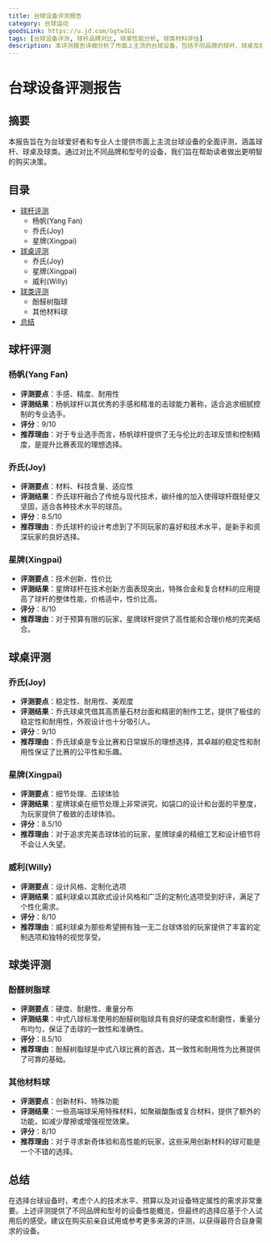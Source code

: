 ```yaml
---
title: 台球设备评测报告
category: 台球运动
goodsLink: https://u.jd.com/Ggtw1Gi
tags: [台球设备评测, 球杆品牌对比, 球桌性能分析, 球类材料评估]
description: 本评测报告详细分析了市面上主流的台球设备，包括不同品牌的球杆、球桌及球类的性能特点。从专业选手到业余爱好者，读者可以根据自身需求对比杨帆、乔氏、星牌等品牌的产品，了解其在手感、精度、稳定性等方面的表现，从而做出更明智的购买决策。无论是追求高性能还是性价比，本报告都提供了有价值的参考信息。
---
```

# 台球设备评测报告

## 摘要
本报告旨在为台球爱好者和专业人士提供市面上主流台球设备的全面评测，涵盖球杆、球桌及球类。通过对比不同品牌和型号的设备，我们旨在帮助读者做出更明智的购买决策。

## 目录
- [球杆评测](#球杆评测)
  - 杨帆(Yang Fan)
  - 乔氏(Joy)
  - 星牌(Xingpai)
- [球桌评测](#球桌评测)
  - 乔氏(Joy)
  - 星牌(Xingpai)
  - 威利(Willy)
- [球类评测](#球类评测)
  - 酚醛树脂球
  - 其他材料球
- [总结](#总结)

## 球杆评测

### 杨帆(Yang Fan)
- **评测要点**：手感、精度、耐用性
- **评测结果**：杨帆球杆以其优秀的手感和精准的击球能力著称，适合追求细腻控制的专业选手。
- **评分**：9/10
- **推荐理由**：对于专业选手而言，杨帆球杆提供了无与伦比的击球反馈和控制精度，是提升比赛表现的理想选择。

### 乔氏(Joy)
- **评测要点**：材料、科技含量、适应性
- **评测结果**：乔氏球杆融合了传统与现代技术，碳纤维的加入使得球杆既轻便又坚固，适合各种技术水平的球员。
- **评分**：8.5/10
- **推荐理由**：乔氏球杆的设计考虑到了不同玩家的喜好和技术水平，是新手和资深玩家的良好选择。

### 星牌(Xingpai)
- **评测要点**：技术创新、性价比
- **评测结果**：星牌球杆在技术创新方面表现突出，特殊合金和复合材料的应用提高了球杆的整体性能，价格适中，性价比高。
- **评分**：8/10
- **推荐理由**：对于预算有限的玩家，星牌球杆提供了高性能和合理价格的完美结合。

## 球桌评测

### 乔氏(Joy)
- **评测要点**：稳定性、耐用性、美观度
- **评测结果**：乔氏球桌凭借其高质量石材台面和精密的制作工艺，提供了极佳的稳定性和耐用性，外观设计也十分吸引人。
- **评分**：9/10
- **推荐理由**：乔氏球桌是专业比赛和日常娱乐的理想选择，其卓越的稳定性和耐用性保证了比赛的公平性和乐趣。

### 星牌(Xingpai)
- **评测要点**：细节处理、击球体验
- **评测结果**：星牌球桌在细节处理上非常讲究，如袋口的设计和台面的平整度，为玩家提供了极致的击球体验。
- **评分**：8.5/10
- **推荐理由**：对于追求完美击球体验的玩家，星牌球桌的精细工艺和设计细节将不会让人失望。

### 威利(Willy)
- **评测要点**：设计风格、定制化选项
- **评测结果**：威利球桌以其欧式设计风格和广泛的定制化选项受到好评，满足了个性化需求。
- **评分**：8/10
- **推荐理由**：威利球桌为那些希望拥有独一无二台球体验的玩家提供了丰富的定制选项和独特的视觉享受。

## 球类评测

### 酚醛树脂球
- **评测要点**：硬度、耐磨性、重量分布
- **评测结果**：中式八球标准使用的酚醛树脂球具有良好的硬度和耐磨性，重量分布均匀，保证了击球的一致性和准确性。
- **评分**：8.5/10
- **推荐理由**：酚醛树脂球是中式八球比赛的首选，其一致性和耐用性为比赛提供了可靠的基础。

### 其他材料球
- **评测要点**：创新材料、特殊功能
- **评测结果**：一些高端球采用特殊材料，如聚碳酸酯或复合材料，提供了额外的功能，如减少摩擦或增强视觉效果。
- **评分**：8/10
- **推荐理由**：对于寻求新奇体验和高性能的玩家，这些采用创新材料的球可能是一个不错的选择。

## 总结
在选择台球设备时，考虑个人的技术水平、预算以及对设备特定属性的需求非常重要。上述评测提供了不同品牌和型号的设备性能概览，但最终的选择应基于个人试用后的感受。建议在购买前亲自试用或参考更多来源的评测，以获得最符合自身需求的设备。
